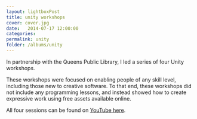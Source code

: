 ```yaml
---
layout: lightboxPost
title: unity workshops
cover: cover.jpg
date:   2014-07-17 12:00:00
categories: 
permalink: unity
folder: /albums/unity
---
```


In partnership with the Queens Public Library, I led a series of four Unity workshops.
<!--more-->
These workshops were focused on enabling people of any skill level, including those new to creative software.
To that end, these workshops did not include any programming lessons, and instead showed how to create expressive work using free assets available online.

All four sessions can be found on [YouTube here](https://www.youtube.com/playlist?list=PLdw4e33j9vNMEIBeQUqPhBOD0ab0IKfiU ).  
